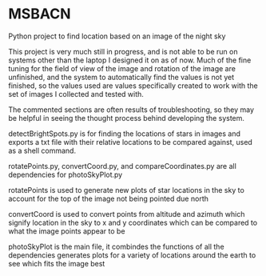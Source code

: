 # MSBACN
Python project to find location based on an image of the night sky

This project is very much still in progress, and is not able to be run on systems other than the laptop I designed it on as of now. 
Much of the fine tuning for the field of view of the image and rotation of the image are unfinished, 
and the system to automatically find the values is not yet finished, so the values used are values specifically created to work with the set of images I collected and tested with.

The commented sections are often results of troubleshooting, so they may be helpful in seeing the thought process behind developing the system.


detectBrightSpots.py is for finding the locations of stars in images and exports a txt file with their relative locations to be compared against, used as a shell command.

rotatePoints.py, convertCoord.py, and compareCoordinates.py are all dependencies for photoSkyPlot.py

rotatePoints is used to generate new plots of star locations in the sky to account for the top of the image not being pointed due north

convertCoord is used to convert points from altitude and azimuth which signify location in the sky to x and y coordinates which can be compared to what the image points appear to be

photoSkyPlot is the main file, it combindes the functions of all the dependencies generates plots for a variety of locations around the earth to see which fits the image best
